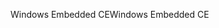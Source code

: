 <span data-ttu-id="2734e-101">Windows Embedded CE</span><span class="sxs-lookup"><span data-stu-id="2734e-101">Windows Embedded CE</span></span>